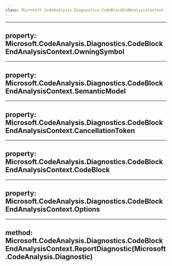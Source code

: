 ```yaml
---
class: Microsoft.CodeAnalysis.Diagnostics.CodeBlockEndAnalysisContext
---
```


---
property: Microsoft.CodeAnalysis.Diagnostics.CodeBlockEndAnalysisContext.OwningSymbol
---

---
property: Microsoft.CodeAnalysis.Diagnostics.CodeBlockEndAnalysisContext.SemanticModel
---

---
property: Microsoft.CodeAnalysis.Diagnostics.CodeBlockEndAnalysisContext.CancellationToken
---

---
property: Microsoft.CodeAnalysis.Diagnostics.CodeBlockEndAnalysisContext.CodeBlock
---

---
property: Microsoft.CodeAnalysis.Diagnostics.CodeBlockEndAnalysisContext.Options
---

---
method: Microsoft.CodeAnalysis.Diagnostics.CodeBlockEndAnalysisContext.ReportDiagnostic(Microsoft.CodeAnalysis.Diagnostic)
---

